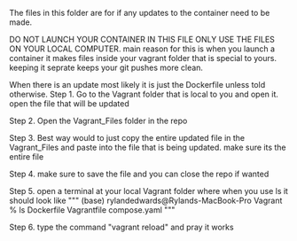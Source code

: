The files in this folder are for if any updates to the container need to be made.

DO NOT LAUNCH YOUR CONTAINER IN THIS FILE ONLY USE THE FILES ON YOUR LOCAL COMPUTER.
main reason for this is when you launch a container it makes files inside your vagrant folder
that is special to yours. keeping it seprate keeps your git pushes more clean.

When there is an update most likely it is just the Dockerfile unless told otherwise.
Step 1. Go to the Vagrant folder that is local to you and open it. open the file that will be updated

Step 2. Open the Vagrant_Files folder in the repo

Step 3. Best way would to just copy the entire updated file in the Vagrant_Files and paste into
the file that is being updated. make sure its the entire file

Step 4. make sure to save the file and you can close the repo if wanted

Step 5. open a terminal at your local Vagrant folder where when you use ls it should look like
"""
(base) rylandedwards@Rylands-MacBook-Pro Vagrant % ls
Dockerfile	Vagrantfile	compose.yaml
"""

Step 6. type the command "vagrant reload" and pray it works